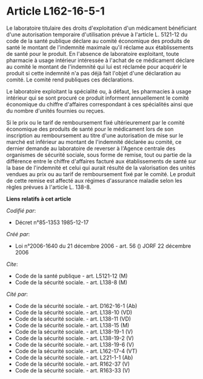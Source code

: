 # Article L162-16-5-1

Le laboratoire titulaire des droits d'exploitation d'un médicament bénéficiant d'une autorisation temporaire d'utilisation
prévue à l'article L. 5121-12 du code de la santé publique déclare au comité économique des produits de santé le montant de
l'indemnité maximale qu'il réclame aux établissements de santé pour le produit. En l'absence de laboratoire exploitant, toute
pharmacie à usage intérieur intéressée à l'achat de ce médicament déclare au comité le montant de l'indemnité qui lui est
réclamée pour acquérir le produit si cette indemnité n'a pas déjà fait l'objet d'une déclaration au comité. Le comité rend
publiques ces déclarations.

Le laboratoire exploitant la spécialité ou, à défaut, les pharmacies à usage intérieur qui se sont procuré ce produit
informent annuellement le comité économique du chiffre d'affaires correspondant à ces spécialités ainsi que du nombre
d'unités fournies ou reçues.

Si le prix ou le tarif de remboursement fixé ultérieurement par le comité économique des produits de santé pour le médicament
lors de son inscription au remboursement au titre d'une autorisation de mise sur le marché est inférieur au montant de
l'indemnité déclarée au comité, ce dernier demande au laboratoire de reverser à l'Agence centrale des organismes de sécurité
sociale, sous forme de remise, tout ou partie de la différence entre le chiffre d'affaires facturé aux établissements de
santé sur la base de l'indemnité et celui qui aurait résulté de la valorisation des unités vendues au prix ou au tarif de
remboursement fixé par le comité. Le produit de cette remise est affecté aux régimes d'assurance maladie selon les règles
prévues à l'article L. 138-8.

**Liens relatifs à cet article**

_Codifié par_:

  - Décret n°85-1353 1985-12-17

_Créé par_:

  - Loi n°2006-1640 du 21 décembre 2006 - art. 56 () JORF 22 décembre 2006

_Cite_:

  - Code de la santé publique - art. L5121-12 (M)
  - Code de la sécurité sociale. - art. L138-8 (M)

_Cité par_:

  - Code de la sécurité sociale. - art. D162-16-1 (Ab)
  - Code de la sécurité sociale. - art. L138-10 (VD)
  - Code de la sécurité sociale. - art. L138-11 (VD)
  - Code de la sécurité sociale. - art. L138-15 (M)
  - Code de la sécurité sociale. - art. L138-19-1 (V)
  - Code de la sécurité sociale. - art. L138-19-2 (V)
  - Code de la sécurité sociale. - art. L138-19-6 (V)
  - Code de la sécurité sociale. - art. L162-17-4 (VT)
  - Code de la sécurité sociale. - art. L221-1-1 (Ab)
  - Code de la sécurité sociale. - art. R162-37 (V)
  - Code de la sécurité sociale. - art. R163-33 (V)
